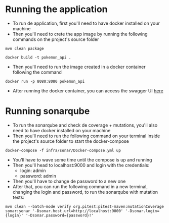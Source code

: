 # Running the application

- To run de application, first you'll need to have docker installed on your machine
- Then you'll need to crete the app image by running the following commands on the project's source folder
```
mvn clean package
```
```
docker build -t pokemon_api .
```
- Then you'll need to run the image created in a docker container following the command
```
docker run -p 8080:8080 pokemon_api
```

- After running the docker container, you can access the swagger UI [here](http://localhost:8080/swagger-ui/index.html)

# Running sonarqube

- To run the sonarqube and check de coverage + mutations, you'll also need to have docker installed on your machine
- Then you'll need to run the following command on your terminal inside the project's source folder to start the docker-compose
```
docker-compose -f infra/sonar/Docker-compose.yml up
```

- You'll have to wave some time until the compose is up and running
- Then you'll head to localhost:9000 and login with the credentials: 
  - login: admin
  - password: admin
- Then you'll have to change de password to a new one
- After that, you can run the following command in a new terminal, changing the login and password, to run the sonarqube with mutation tests:
```
mvn clean --batch-mode verify org.pitest:pitest-maven:mutationCoverage sonar:sonar '-Dsonar.host.url=http://localhost:9000' '-Dsonar.login={login}' '-Dsonar.password={password}!'
```